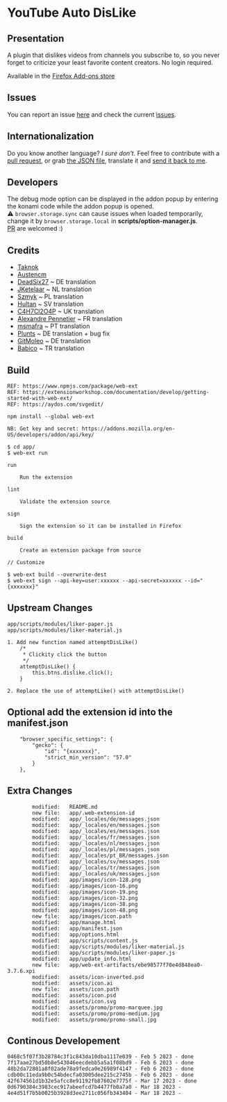 # YouTube Auto DisLike

## Presentation
A plugin that dislikes videos from channels you subscribe to, so you never forget to criticize your least favorite content creators. No login required.

Available in the [Firefox Add-ons store](https://addons.mozilla.org/en/firefox/addon/enhanced_youtube_auto_dislike/)

## Issues
You can report an issue [here](https://github.com/PatrickWaweru/youtube-auto-dislike/issues/new) and check the current [issues](https://github.com/PatrickWaweru/youtube-auto-dislike/issues).

## Internationalization

Do you know another language? _I sure don't._ Feel free to contribute with a [pull request](https://github.com/PatrickWaweru/youtube-auto-dislike/pulls), or grab [the JSON file](https://raw.githubusercontent.com/PatrickWaweru/youtube-auto-dislike/master/app/_locales/en/messages.json), translate it and [send it back to me](mailto:pg.developper.fr@gmail.com).

## Developers
The debug mode option can be displayed in the addon popup by entering the konami code while the addon popup is opened.<br>
:warning: `browser.storage.sync` can cause issues when loaded temporarily, change it by `browser.storage.local` in **scripts/option-manager.js**.<br>
[PR](https://github.com/PatrickWaweru/youtube-auto-dislike/pulls) are welcomed :)

## Credits
- [Taknok](https://github.com/Taknok/youtube-auto-like.git)
- [Austencm](https://github.com/austencm/youtube-auto-like)
- [DeadSix27](https://github.com/DeadSix27) ~ DE translation
- [JKetelaar](https://github.com/JKetelaar) ~ NL translation
- [Szmyk](https://github.com/Szmyk) ~ PL translation
- [Hultan](https://github.com/Hultan) ~ SV translation
- [C4H7Cl2O4P](https://github.com/C4H7Cl2O4P) ~ UK translation
- [Alexandre Pennetier](https://github.com/alexandre-pennetier) ~ FR translation
- [msmafra](https://github.com/msmafra) ~ PT translation
- [Plunts](https://github.com/Plunts) ~ DE translation + bug fix
- [GitMoleo](https://github.com/GitMoleo) ~ DE translation
- [Babico](https://github.com/babico) ~ TR translation

## Build

```
REF: https://www.npmjs.com/package/web-ext
REF: https://extensionworkshop.com/documentation/develop/getting-started-with-web-ext/
REF: https://aydos.com/svgedit/

npm install --global web-ext

NB: Get key and secret: https://addons.mozilla.org/en-US/developers/addon/api/key/

$ cd app/
$ web-ext run

run

    Run the extension

lint

    Validate the extension source

sign

    Sign the extension so it can be installed in Firefox

build

    Create an extension package from source

// Customize

$ web-ext build --overwrite-dest
$ web-ext sign --api-key=user:xxxxxx --api-secret=xxxxxx --id="{xxxxxxx}"

```

## Upstream Changes

```
app/scripts/modules/liker-paper.js
app/scripts/modules/liker-material.js

1. Add new function named attemptDisLike()
    /*
	 * Clickity click the button
	 */
	attemptDisLike() {
		this.btns.dislike.click();
	}

2. Replace the use of attemptLike() with attemptDisLike()
```

## Optional add the extension id into the manifest.json

```
	"browser_specific_settings": {
	    "gecko": {
	        "id": "{xxxxxxx}",
	        "strict_min_version": "57.0"
	    }
	},
```

## Extra Changes

```
        modified:   README.md
        new file:   app/.web-extension-id
        modified:   app/_locales/de/messages.json
        modified:   app/_locales/en/messages.json
        modified:   app/_locales/es/messages.json
        modified:   app/_locales/fr/messages.json
        modified:   app/_locales/nl/messages.json
        modified:   app/_locales/pl/messages.json
        modified:   app/_locales/pt_BR/messages.json
        modified:   app/_locales/sv/messages.json
        modified:   app/_locales/tr/messages.json
        modified:   app/_locales/uk/messages.json
        modified:   app/images/icon-128.png
        modified:   app/images/icon-16.png
        modified:   app/images/icon-19.png
        modified:   app/images/icon-32.png
        modified:   app/images/icon-38.png
        modified:   app/images/icon-48.png
        new file:   app/images/icon.path
        modified:   app/manage.html
        modified:   app/manifest.json
        modified:   app/options.html
        modified:   app/scripts/content.js
        modified:   app/scripts/modules/liker-material.js
        modified:   app/scripts/modules/liker-paper.js
        modified:   app/update_info.html
        new file:   app/web-ext-artifacts/ebe98577f70e4d848ea0-3.7.6.xpi
        modified:   assets/icon-inverted.psd
        modified:   assets/icon.ai
        new file:   assets/icon.path
        modified:   assets/icon.psd
        modified:   assets/icon.svg
        modified:   assets/promo/promo-marquee.jpg
        modified:   assets/promo/promo-medium.jpg
        modified:   assets/promo/promo-small.jpg
```

## Continous Developement
```
0468c5f07f3b28784c3f1c843da10dba1117e039 - Feb 5 2023 - done
7f17aae27bd50b8e543046eecdebb5a5a1f08bd9 - Feb 6 2023 - done
48b2da72801a8f02ade78a9fedca0e26989f4147 - Feb 6 2023 - done
cdb00c11eda9b0c54bdecfa03005dee215c2745b - Feb 6 2023 - done
42f674561d1b32e5afcc8e91192fb87602e7775f - Mar 17 2023 - done
0d6790384c3983cec917abeefcd7b4477fb0a7a0 - Mar 18 2023 -
4e4d51f7b5b0025b3928d3ee2711c056fb343404 - Mar 18 2023 -

```

